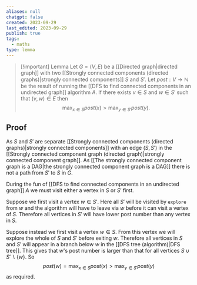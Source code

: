 ```yaml
---
aliases: null
chatgpt: false
created: 2023-09-29
last_edited: 2023-09-29
publish: true
tags:
  - maths
type: lemma
---
```

>[!important] Lemma
>Let $G = (V,E)$ be a [[Directed graph|directed graph]] with two [[Strongly connected components (directed graphs)|strongly connected components]] $S$ and $S'$. Let $post: V \rightarrow \mathbb{N}$ be the result of running the [[DFS to find connected components in an undirected graph]] algorithm $A$. If there exists $v \in S$ and $w \in S'$ such that $(v,w) \in E$ then
>$$\max_{x \in S} post(x) > \max_{y \in S'} post(y).$$

## Proof

As $S$ and $S'$ are separate [[Strongly connected components (directed graphs)|strongly connected components]] with an edge $(S, S')$ in the [[Strongly connected component graph (directed graph)|strongly connected component graph]]. As [[The strongly connected component graph is a DAG|the strongly connected component graph is a DAG]] there is not a path from $S'$ to $S$ in $G$.

During the fun of [[DFS to find connected components in an undirected graph]] $A$ we must visit either a vertex in $S$ or $S'$ first.

Suppose we first visit a vertex $w \in S'$. Here all $S'$ will be visited by `explore` from $w$ and the algorithm will have to leave via $w$ before it can visit a vertex of $S$. Therefore all vertices in $S'$ will have lower post number than any vertex in $S$.

Suppose instead we first visit a vertex $w \in S$. From this vertex we will explore the whole of $S$ and $S'$ before exiting $w$. Therefore all vertices in $S$ and $S'$ will appear in a branch below $w$ in the [[DFS tree (algorithm)|DFS tree]]. This gives that $w$'s post number is larger than that for all vertices $S \cup S' \backslash \{w\}$. So
$$post(w) = \max_{x \in S} post(x) > \max_{y \in S'} post(y)$$
as required.
